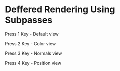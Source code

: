 # Deffered Rendering Using Subpasses

Press 1 Key - Default view

Press 2 Key - Color view

Press 3 Key - Normals view

Press 4 Key - Position view
